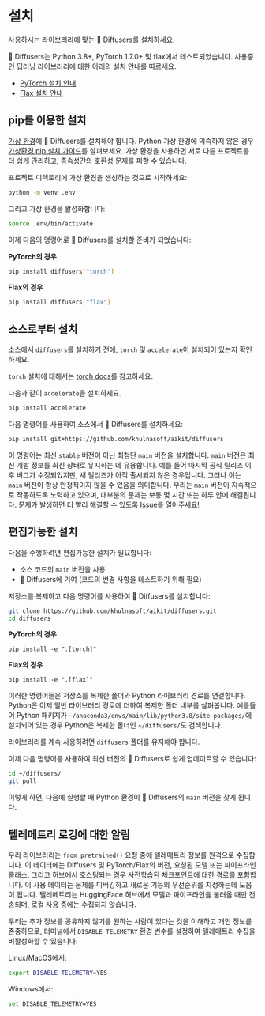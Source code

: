 <!--Copyright 2023 The HuggingFace Team. All rights reserved.

Licensed under the Apache License, Version 2.0 (the "License"); you may not use this file except in compliance with
the License. You may obtain a copy of the License at

http://www.apache.org/licenses/LICENSE-2.0

Unless required by applicable law or agreed to in writing, software distributed under the License is distributed on
an "AS IS" BASIS, WITHOUT WARRANTIES OR CONDITIONS OF ANY KIND, either express or implied. See the License for the
specific language governing permissions and limitations under the License.
-->

# 설치

사용하시는 라이브러리에 맞는 🤗 Diffusers를 설치하세요.

🤗 Diffusers는 Python 3.8+, PyTorch 1.7.0+ 및 flax에서 테스트되었습니다. 사용중인 딥러닝 라이브러리에 대한 아래의 설치 안내를 따르세요.

- [PyTorch 설치 안내](https://pytorch.org/get-started/locally/)
- [Flax 설치 안내](https://flax.readthedocs.io/en/latest/)

## pip를 이용한 설치

[가상 환경](https://docs.python.org/3/library/venv.html)에 🤗 Diffusers를 설치해야 합니다.
Python 가상 환경에 익숙하지 않은 경우 [가상환경 pip 설치 가이드](https://packaging.python.org/guides/installing-using-pip-and-virtual-environments/)를 살펴보세요.
가상 환경을 사용하면 서로 다른 프로젝트를 더 쉽게 관리하고, 종속성간의 호환성 문제를 피할 수 있습니다.

프로젝트 디렉토리에 가상 환경을 생성하는 것으로 시작하세요:

```bash
python -m venv .env
```

그리고 가상 환경을 활성화합니다:

```bash
source .env/bin/activate
```

이제 다음의 명령어로 🤗 Diffusers를 설치할 준비가 되었습니다:

**PyTorch의 경우**

```bash
pip install diffusers["torch"]
```

**Flax의 경우**

```bash
pip install diffusers["flax"]
```

## 소스로부터 설치

소스에서 `diffusers`를 설치하기 전에, `torch` 및 `accelerate`이 설치되어 있는지 확인하세요.

`torch` 설치에 대해서는 [torch docs](https://pytorch.org/get-started/locally/#start-locally)를 참고하세요.

다음과 같이 `accelerate`을 설치하세요.

```bash
pip install accelerate
```

다음 명령어를 사용하여 소스에서 🤗 Diffusers를 설치하세요:

```bash
pip install git+https://github.com/khulnasoft/aikit/diffusers
```

이 명령어는 최신 `stable` 버전이 아닌 최첨단 `main` 버전을 설치합니다.
`main` 버전은 최신 개발 정보를 최신 상태로 유지하는 데 유용합니다.
예를 들어 마지막 공식 릴리즈 이후 버그가 수정되었지만, 새 릴리즈가 아직 출시되지 않은 경우입니다.
그러나 이는 `main` 버전이 항상 안정적이지 않을 수 있음을 의미합니다.
우리는 `main` 버전이 지속적으로 작동하도록 노력하고 있으며, 대부분의 문제는 보통 몇 시간 또는 하루 안에 해결됩니다.
문제가 발생하면 더 빨리 해결할 수 있도록 [Issue](https://github.com/huggingface/transformers/issues)를 열어주세요!


## 편집가능한 설치

다음을 수행하려면 편집가능한 설치가 필요합니다:

* 소스 코드의 `main` 버전을 사용
* 🤗 Diffusers에 기여 (코드의 변경 사항을 테스트하기 위해 필요)

저장소를 복제하고 다음 명령어를 사용하여 🤗 Diffusers를 설치합니다:

```bash
git clone https://github.com/khulnasoft/aikit/diffusers.git
cd diffusers
```

**PyTorch의 경우**

```
pip install -e ".[torch]"
```

**Flax의 경우**

```
pip install -e ".[flax]"
```

이러한 명령어들은 저장소를 복제한 폴더와 Python 라이브러리 경로를 연결합니다.
Python은 이제 일반 라이브러리 경로에 더하여 복제한 폴더 내부를 살펴봅니다.
예를들어 Python 패키지가 `~/anaconda3/envs/main/lib/python3.8/site-packages/`에 설치되어 있는 경우 Python은 복제한 폴더인 `~/diffusers/`도 검색합니다.

<Tip warning={true}>

라이브러리를 계속 사용하려면 `diffusers` 폴더를 유지해야 합니다.

</Tip>

이제 다음 명령어를 사용하여 최신 버전의 🤗 Diffusers로 쉽게 업데이트할 수 있습니다:

```bash
cd ~/diffusers/
git pull
```

이렇게 하면, 다음에 실행할 때 Python 환경이 🤗 Diffusers의 `main` 버전을 찾게 됩니다.

## 텔레메트리 로깅에 대한 알림

우리 라이브러리는 `from_pretrained()` 요청 중에 텔레메트리 정보를 원격으로 수집합니다.
이 데이터에는 Diffusers 및 PyTorch/Flax의 버전, 요청된 모델 또는 파이프라인 클래스, 그리고 허브에서 호스팅되는 경우 사전학습된 체크포인트에 대한 경로를 포함합니다.
이 사용 데이터는 문제를 디버깅하고 새로운 기능의 우선순위를 지정하는데 도움이 됩니다.
텔레메트리는 HuggingFace 허브에서 모델과 파이프라인을 불러올 때만 전송되며, 로컬 사용 중에는 수집되지 않습니다.

우리는 추가 정보를 공유하지 않기를 원하는 사람이 있다는 것을 이해하고 개인 정보를 존중하므로, 터미널에서 `DISABLE_TELEMETRY` 환경 변수를 설정하여 텔레메트리 수집을 비활성화할 수 있습니다.

Linux/MacOS에서:
```bash
export DISABLE_TELEMETRY=YES
```

Windows에서:
```bash
set DISABLE_TELEMETRY=YES
```